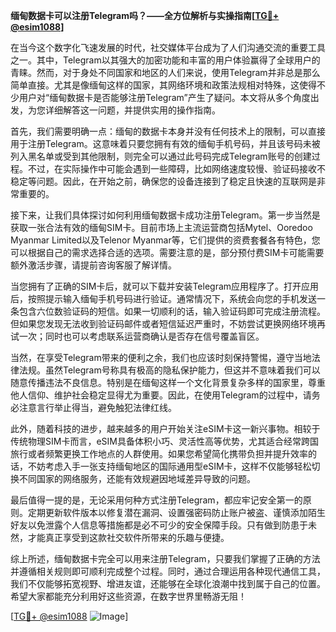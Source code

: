 **缅甸数据卡可以注册Telegram吗？——全方位解析与实操指南[[TG💪+ @esim1088](https://t.me/s/esim1088)]**

在当今这个数字化飞速发展的时代，社交媒体平台成为了人们沟通交流的重要工具之一。其中，Telegram以其强大的加密功能和丰富的用户体验赢得了全球用户的青睐。然而，对于身处不同国家和地区的人们来说，使用Telegram并非总是那么简单直接。尤其是像缅甸这样的国家，其网络环境和政策法规相对特殊，这使得不少用户对“缅甸数据卡是否能够注册Telegram”产生了疑问。本文将从多个角度出发，为您详细解答这一问题，并提供实用的操作指南。

首先，我们需要明确一点：缅甸的数据卡本身并没有任何技术上的限制，可以直接用于注册Telegram。这意味着只要您拥有有效的缅甸手机号码，并且该号码未被列入黑名单或受到其他限制，则完全可以通过此号码完成Telegram账号的创建过程。不过，在实际操作中可能会遇到一些障碍，比如网络速度较慢、验证码接收不稳定等问题。因此，在开始之前，确保您的设备连接到了稳定且快速的互联网是非常重要的。

接下来，让我们具体探讨如何利用缅甸数据卡成功注册Telegram。第一步当然是获取一张合法有效的缅甸SIM卡。目前市场上主流运营商包括Mytel、Ooredoo Myanmar Limited以及Telenor Myanmar等，它们提供的资费套餐各有特色，您可以根据自己的需求选择合适的选项。需要注意的是，部分预付费SIM卡可能需要额外激活步骤，请提前咨询客服了解详情。

当您拥有了正确的SIM卡后，就可以下载并安装Telegram应用程序了。打开应用后，按照提示输入缅甸手机号码进行验证。通常情况下，系统会向您的手机发送一条包含六位数验证码的短信。如果一切顺利的话，输入验证码即可完成注册流程。但如果您发现无法收到验证码邮件或者短信延迟严重时，不妨尝试更换网络环境再试一次；同时也可以考虑联系运营商确认是否存在信号覆盖盲区。

当然，在享受Telegram带来的便利之余，我们也应该时刻保持警惕，遵守当地法律法规。虽然Telegram号称具有极高的隐私保护能力，但这并不意味着我们可以随意传播违法不良信息。特别是在缅甸这样一个文化背景复杂多样的国家里，尊重他人信仰、维护社会稳定显得尤为重要。因此，在使用Telegram的过程中，请务必注意言行举止得当，避免触犯法律红线。

此外，随着科技的进步，越来越多的用户开始关注eSIM卡这一新兴事物。相较于传统物理SIM卡而言，eSIM具备体积小巧、灵活性高等优势，尤其适合经常跨国旅行或者频繁更换工作地点的人群使用。如果您希望简化携带负担并提升效率的话，不妨考虑入手一张支持缅甸地区的国际通用型eSIM卡，这样不仅能够轻松切换不同国家的网络服务，还能有效规避因地域差异导致的问题。

最后值得一提的是，无论采用何种方式注册Telegram，都应牢记安全第一的原则。定期更新软件版本以修复潜在漏洞、设置强密码防止账户被盗、谨慎添加陌生好友以免泄露个人信息等措施都是必不可少的安全保障手段。只有做到防患于未然，才能真正享受到这款社交软件所带来的乐趣与便捷。

综上所述，缅甸数据卡完全可以用来注册Telegram，只要我们掌握了正确的方法并遵循相关规则即可顺利完成整个过程。同时，通过合理运用各种现代通信工具，我们不仅能够拓宽视野、增进友谊，还能够在全球化浪潮中找到属于自己的位置。希望大家都能充分利用好这些资源，在数字世界里畅游无阻！

[[TG💪+ @esim1088](https://t.me/s/esim1088) ![Image](https://i.postimg.cc/4NQfJmqS/Snipaste-2025-05-13-00-14-12.png)]